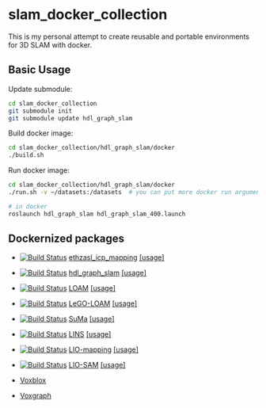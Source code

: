 # slam_docker_collection

This is my personal attempt to create reusable and portable environments for 3D SLAM with docker.

## Basic Usage

Update submodule:
```bash
cd slam_docker_collection
git submodule init
git submodule update hdl_graph_slam
```

Build docker image:
```bash
cd slam_docker_collection/hdl_graph_slam/docker
./build.sh
```

Run docker image:
```bash
cd slam_docker_collection/hdl_graph_slam/docker
./run.sh -v ~/datasets:/datasets  # you can put more docker run arguments here

# in docker
roslaunch hdl_graph_slam hdl_graph_slam_400.launch
```

## Dockernized packages
- [![Build Status](https://travis-ci.org/koide3/ethzasl_icp_mapping.svg?branch=reintegrate%2Fmaster_into_indigo_devel)](https://travis-ci.org/koide3/ethzasl_icp_mapping) [ethzasl_icp_mapping](https://github.com/ethz-asl/ethzasl_icp_mapping) [[usage]](https://github.com/koide3/ethzasl_icp_mapping/blob/reintegrate/master_into_indigo_devel/docker/howtouse.md)
- [![Build Status](https://travis-ci.org/koide3/hdl_graph_slam.svg?branch=master)](https://travis-ci.org/koide3/hdl_graph_slam) [hdl_graph_slam](https://github.com/koide3/hdl_graph_slam) [[usage]](https://github.com/koide3/hdl_graph_slam/blob/master/docker/howtouse.md)
- [![Build Status](https://travis-ci.org/koide3/loam_velodyne.svg?branch=master)](https://travis-ci.org/koide3/loam_velodyne) [LOAM](https://github.com/laboshinl/loam_velodyne) [[usage]](https://github.com/koide3/loam_velodyne/blob/master/docker/howtouse.md)
- [![Build Status](https://travis-ci.org/koide3/LeGO-LOAM-BOR.svg?branch=master)](https://travis-ci.org/koide3/LeGO-LOAM-BOR) [LeGO-LOAM](https://github.com/RobustFieldAutonomyLab/LeGO-LOAM) [[usage]](https://github.com/koide3/LeGO-LOAM-BOR/blob/master/docker/howtouse.md)
- [![Build Status](https://travis-ci.org/koide3/SuMa.svg?branch=master)](https://travis-ci.org/koide3/SuMa) [SuMa](https://github.com/jbehley/SuMa) [[usage]](https://github.com/koide3/SuMa/blob/master/docker/howtouse.md)
- [![Build Status](https://travis-ci.org/koide3/LINS---LiDAR-inertial-SLAM.svg?branch=master)](https://travis-ci.org/koide3/LINS---LiDAR-inertial-SLAM) [LINS](https://github.com/ChaoqinRobotics/LINS---LiDAR-inertial-SLAM) [[usage]](https://github.com/koide3/LINS---LiDAR-inertial-SLAM/blob/master/docker/howtouse.md)
- [![Build Status](https://travis-ci.org/koide3/lio-mapping.svg?branch=master)](https://travis-ci.org/koide3/lio-mapping) [LIO-mapping](https://github.com/hyye/lio-mapping) [[usage]](https://github.com/koide3/lio-mapping/blob/master/docker/howtouse.md)
- [![Build Status](https://travis-ci.org/koide3/LIO-SAM.svg?branch=master)](https://travis-ci.org/koide3/LIO-SAM) [LIO-SAM](https://github.com/TixiaoShan/LIO-SAM) [[usage]](https://github.com/koide3/LIO-SAM/blob/master/docker/howtouse.md)

- [Voxblox](https://github.com/ethz-asl/voxblox)
- [Voxgraph](https://github.com/ethz-asl/voxgraph)
